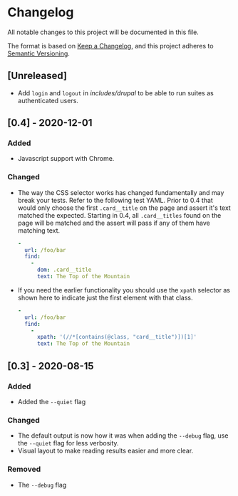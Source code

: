 # Changelog
All notable changes to this project will be documented in this file.

The format is based on [Keep a Changelog](https://keepachangelog.com/en/1.0.0/),
and this project adheres to [Semantic Versioning](https://semver.org/spec/v2.0.0.html).

## [Unreleased]
- Add `login` and `logout` in _includes/drupal_ to be able to run suites as authenticated users.

## [0.4] - 2020-12-01

### Added
- Javascript support with Chrome.
  
### Changed
- The way the CSS selector works has changed fundamentally and may break your tests.  Refer to the following test YAML.  Prior to 0.4 that would only choose the first `.card__title` on the page and assert it's text matched the expected.  Starting in 0.4, all `.card__titles` found on the page will be matched and the assert will pass if any of them have matching text.
    
    ```yaml
    -
      url: /foo/bar
      find:
        -
          dom: .card__title
          text: The Top of the Mountain
    ```
  
-  If you need the earlier functionality you should use the `xpath` selector as shown here to indicate just the first element with that class.

    ```yaml
    -
      url: /foo/bar
      find:
        -
          xpath: '(//*[contains(@class, "card__title")])[1]'
          text: The Top of the Mountain
    ```

## [0.3] - 2020-08-15
### Added
- Added the `--quiet` flag
  
### Changed
- The default output is now how it was when adding the `--debug` flag, use the `--quiet` flag for less verbosity.
- Visual layout to make reading results easier and more clear.
  
### Removed
- The `--debug` flag
  
